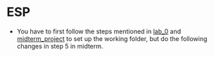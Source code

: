 # ESP

* You have to first follow the steps mentioned in [lab_0](https://github.com/Koyama-Tsubasa/VLSI_System_Design/blob/main/Final_project/specs/lab0_spec_v2.pdf) and [midterm_project](https://github.com/Koyama-Tsubasa/VLSI_System_Design/blob/main/Final_project/specs/midterm_spec_v2.pdf) to set up the working folder, but do the following changes in step 5 in midterm.
